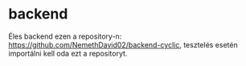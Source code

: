 # backend
Éles backend ezen a repository-n: https://github.com/NemethDavid02/backend-cyclic, tesztelés esetén importálni kell oda ezt a repositoryt.
